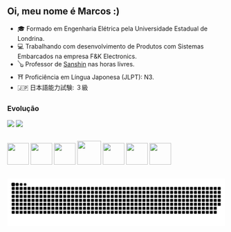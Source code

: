 ## Oi, meu nome é Marcos :)

 * 🎓 Formado em Engenharia Elétrica pela Universidade Estadual de Londrina.
 * 💻 Trabalhando com desenvolvimento de Produtos com Sistemas Embarcados na empresa F&K Electronics.
 * 🪕 Professor de [Sanshin](https://pt.wikipedia.org/wiki/Sanshin) nas horas livres.
 * ⛩️ Proficiência em Língua Japonesa (JLPT): N3.
 * 🇯🇵 日本語能力試験: ３級

##
### Evolução

<div style="display: inline">
  <img height="200" src="https://github-readme-stats.vercel.app/api?username=MarcosYonamine963&show_icons=true&theme=prussian&include_all_commits=true&count_private=true&bg_color=00000000&rank_icon=github&locale=pt-br"/>
  <img height="200" src="https://github-readme-stats.vercel.app/api/top-langs/?username=MarcosYonamine963&hide_progress=false&langs_count=6&layout=compact&theme=prussian&bg_color=00000000&locale=pt-br"/>
</div>

##
<div style="display: inline">
  <img width='50' height='50' src="https://cdn.jsdelivr.net/gh/devicons/devicon/icons/embeddedc/embeddedc-original-wordmark.svg" />
  <img width='50' height='50' src="https://cdn.jsdelivr.net/gh/devicons/devicon/icons/c/c-original.svg" /> 
  <img width='50' height='50' src="https://cdn.jsdelivr.net/gh/devicons/devicon/icons/cplusplus/cplusplus-original.svg" /> 
  <img width='55' height='55' src="https://cdn.jsdelivr.net/gh/devicons/devicon/icons/python/python-original.svg" /> 
  <img width='50' height='50' src="https://cdn.jsdelivr.net/gh/devicons/devicon/icons/html5/html5-original.svg" />        
  <img width='50' height='50' src="https://cdn.jsdelivr.net/gh/devicons/devicon/icons/css3/css3-original.svg" />
  <img width='50' height='50' src="https://cdn.jsdelivr.net/gh/devicons/devicon/icons/javascript/javascript-original.svg" /> 
</div>
          

##

<picture>
  <source media="(prefers-color-scheme: dark)" srcset="https://raw.githubusercontent.com/platane/platane/output/github-contribution-grid-snake-dark.svg">
  <source media="(prefers-color-scheme: light)" srcset="https://raw.githubusercontent.com/platane/platane/output/github-contribution-grid-snake.svg">
  <img alt="github contribution grid snake animation" src="https://raw.githubusercontent.com/platane/platane/output/github-contribution-grid-snake.svg">
</picture>

